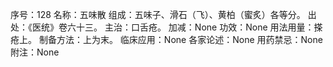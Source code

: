 序号：128
名称：五味散
组成：五味子、滑石（飞）、黄柏（蜜炙）各等分。
出处：《医统》卷六十三。
主治：口舌疮。
加减：None
功效：None
用法用量：搽疮上。
制备方法：上为末。
临床应用：None
各家论述：None
用药禁忌：None
附注：None
